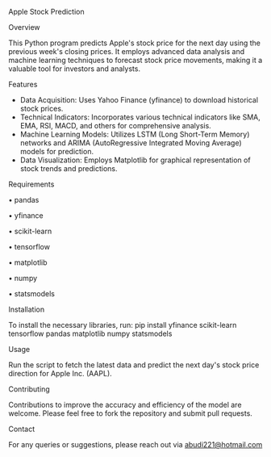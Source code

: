 Apple Stock Prediction

Overview

This Python program predicts Apple's stock price for the next day using the previous week's closing prices. It employs advanced data analysis and machine learning techniques to forecast stock price movements, making it a valuable tool for investors and analysts.

Features

-	Data Acquisition: Uses Yahoo Finance (yfinance) to download historical stock prices.
-	Technical Indicators: Incorporates various technical indicators like SMA, EMA, RSI, MACD, and others for comprehensive analysis.
-	Machine Learning Models: Utilizes LSTM (Long Short-Term Memory) networks and ARIMA (AutoRegressive Integrated Moving Average) models for prediction.
-	Data Visualization: Employs Matplotlib for graphical representation of stock trends and predictions.
  
Requirements

•	pandas

•	yfinance

•	scikit-learn

•	tensorflow

•	matplotlib

•	numpy

•	statsmodels

Installation

To install the necessary libraries, run:
pip install yfinance scikit-learn tensorflow pandas matplotlib numpy statsmodels

Usage

Run the script to fetch the latest data and predict the next day's stock price direction for Apple Inc. (AAPL).

Contributing

Contributions to improve the accuracy and efficiency of the model are welcome. Please feel free to fork the repository and submit pull requests.

Contact

For any queries or suggestions, please reach out via abudi221@hotmail.com
